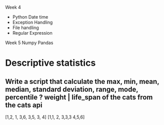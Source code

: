 
Week 4
- Python Date time
- Exception Handling
- File handling
- Regular Expression

Week 5
Numpy
Pandas

# Descriptive statistics

## Write a script that calculate the max, min,  mean, median, standard deviation, range, mode, percentile ? weight | life_span of the cats from the cats api

[1,2, 1, 3,6, 3,5, 3, 4]
[1,1, 2, 3,3,3 4,5,6]